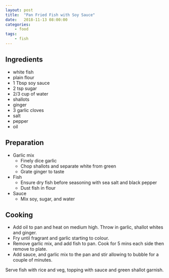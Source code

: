 ```yaml
---
layout: post
title:	"Pan Fried Fish with Soy Sauce"
date:	2018-11-13 08:00:00
categories:
    - food
tags:
    - fish
---
```


## Ingredients  

* white fish  
* plain flour  
* 1 Tbsp soy sauce  
* 2 tsp sugar  
* 2/3 cup of water  
* shallots  
* ginger  
* 3 garlic cloves  
* salt  
* pepper  
* oil  

## Preparation  

* Garlic mix  
  * Finely dice garlic  
  * Chop shallots and separate white from green  
  * Grate ginger to taste  
* Fish  
  * Ensure dry fish before seasoning with sea salt and black pepper  
  * Dust fish in flour  
* Sauce  
  * Mix soy, sugar, and water  

## Cooking  

* Add oil to pan and heat on medium high. Throw in garlic, shallot whites and ginger.  
* Fry until fragrant and garlic starting to colour.  
* Remove garlic mix, and add fish to pan. Cook for 5 mins each side then remove to plate.  
* Add sauce, and garlic mix to the pan and stir allowing to bubble for a couple of minutes.  

Serve fish with rice and veg, topping with sauce and green shallot garnish.


